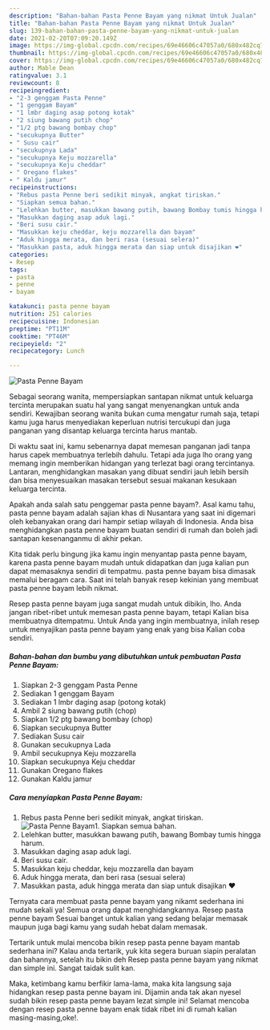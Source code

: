 ```yaml
---
description: "Bahan-bahan Pasta Penne Bayam yang nikmat Untuk Jualan"
title: "Bahan-bahan Pasta Penne Bayam yang nikmat Untuk Jualan"
slug: 139-bahan-bahan-pasta-penne-bayam-yang-nikmat-untuk-jualan
date: 2021-02-20T07:09:20.149Z
image: https://img-global.cpcdn.com/recipes/69e46606c47057a0/680x482cq70/pasta-penne-bayam-foto-resep-utama.jpg
thumbnail: https://img-global.cpcdn.com/recipes/69e46606c47057a0/680x482cq70/pasta-penne-bayam-foto-resep-utama.jpg
cover: https://img-global.cpcdn.com/recipes/69e46606c47057a0/680x482cq70/pasta-penne-bayam-foto-resep-utama.jpg
author: Mable Dean
ratingvalue: 3.1
reviewcount: 8
recipeingredient:
- "2-3 genggam Pasta Penne"
- "1 genggam Bayam"
- "1 lmbr daging asap potong kotak"
- "2 siung bawang putih chop"
- "1/2 ptg bawang bombay chop"
- "secukupnya Butter"
- " Susu cair"
- "secukupnya Lada"
- "secukupnya Keju mozzarella"
- "secukupnya Keju cheddar"
- " Oregano flakes"
- " Kaldu jamur"
recipeinstructions:
- "Rebus pasta Penne beri sedikit minyak, angkat tiriskan."
- "Siapkan semua bahan."
- "Lelehkan butter, masukkan bawang putih, bawang Bombay tumis hingga harum."
- "Masukkan daging asap aduk lagi."
- "Beri susu cair."
- "Masukkan keju cheddar, keju mozzarella dan bayam"
- "Aduk hingga merata, dan beri rasa (sesuai selera)"
- "Masukkan pasta, aduk hingga merata dan siap untuk disajikan ❤️"
categories:
- Resep
tags:
- pasta
- penne
- bayam

katakunci: pasta penne bayam 
nutrition: 251 calories
recipecuisine: Indonesian
preptime: "PT11M"
cooktime: "PT46M"
recipeyield: "2"
recipecategory: Lunch

---
```



![Pasta Penne Bayam](https://img-global.cpcdn.com/recipes/69e46606c47057a0/680x482cq70/pasta-penne-bayam-foto-resep-utama.jpg)

Sebagai seorang wanita, mempersiapkan santapan nikmat untuk keluarga tercinta merupakan suatu hal yang sangat menyenangkan untuk anda sendiri. Kewajiban seorang  wanita bukan cuma mengatur rumah saja, tetapi kamu juga harus menyediakan keperluan nutrisi tercukupi dan juga panganan yang disantap keluarga tercinta harus mantab.

Di waktu  saat ini, kamu sebenarnya dapat memesan panganan jadi tanpa harus capek membuatnya terlebih dahulu. Tetapi ada juga lho orang yang memang ingin memberikan hidangan yang terlezat bagi orang tercintanya. Lantaran, menghidangkan masakan yang dibuat sendiri jauh lebih bersih dan bisa menyesuaikan masakan tersebut sesuai makanan kesukaan keluarga tercinta. 



Apakah anda salah satu penggemar pasta penne bayam?. Asal kamu tahu, pasta penne bayam adalah sajian khas di Nusantara yang saat ini digemari oleh kebanyakan orang dari hampir setiap wilayah di Indonesia. Anda bisa menghidangkan pasta penne bayam buatan sendiri di rumah dan boleh jadi santapan kesenanganmu di akhir pekan.

Kita tidak perlu bingung jika kamu ingin menyantap pasta penne bayam, karena pasta penne bayam mudah untuk didapatkan dan juga kalian pun dapat memasaknya sendiri di tempatmu. pasta penne bayam bisa dimasak memalui beragam cara. Saat ini telah banyak resep kekinian yang membuat pasta penne bayam lebih nikmat.

Resep pasta penne bayam juga sangat mudah untuk dibikin, lho. Anda jangan ribet-ribet untuk memesan pasta penne bayam, tetapi Kalian bisa membuatnya ditempatmu. Untuk Anda yang ingin membuatnya, inilah resep untuk menyajikan pasta penne bayam yang enak yang bisa Kalian coba sendiri.

<!--inarticleads1-->

##### Bahan-bahan dan bumbu yang dibutuhkan untuk pembuatan Pasta Penne Bayam:

1. Siapkan 2-3 genggam Pasta Penne
1. Sediakan 1 genggam Bayam
1. Sediakan 1 lmbr daging asap (potong kotak)
1. Ambil 2 siung bawang putih (chop)
1. Siapkan 1/2 ptg bawang bombay (chop)
1. Siapkan secukupnya Butter
1. Sediakan  Susu cair
1. Gunakan secukupnya Lada
1. Ambil secukupnya Keju mozzarella
1. Siapkan secukupnya Keju cheddar
1. Gunakan  Oregano flakes
1. Gunakan  Kaldu jamur




<!--inarticleads2-->

##### Cara menyiapkan Pasta Penne Bayam:

1. Rebus pasta Penne beri sedikit minyak, angkat tiriskan.
<img src="https://img-global.cpcdn.com/steps/a56b21467ef7a0f0/160x128cq70/pasta-penne-bayam-langkah-memasak-1-foto.jpg" alt="Pasta Penne Bayam">1. Siapkan semua bahan.
1. Lelehkan butter, masukkan bawang putih, bawang Bombay tumis hingga harum.
1. Masukkan daging asap aduk lagi.
1. Beri susu cair.
1. Masukkan keju cheddar, keju mozzarella dan bayam
1. Aduk hingga merata, dan beri rasa (sesuai selera)
1. Masukkan pasta, aduk hingga merata dan siap untuk disajikan ❤️




Ternyata cara membuat pasta penne bayam yang nikamt sederhana ini mudah sekali ya! Semua orang dapat menghidangkannya. Resep pasta penne bayam Sesuai banget untuk kalian yang sedang belajar memasak maupun juga bagi kamu yang sudah hebat dalam memasak.

Tertarik untuk mulai mencoba bikin resep pasta penne bayam mantab sederhana ini? Kalau anda tertarik, yuk kita segera buruan siapin peralatan dan bahannya, setelah itu bikin deh Resep pasta penne bayam yang nikmat dan simple ini. Sangat taidak sulit kan. 

Maka, ketimbang kamu berfikir lama-lama, maka kita langsung saja hidangkan resep pasta penne bayam ini. Dijamin anda tak akan nyesel sudah bikin resep pasta penne bayam lezat simple ini! Selamat mencoba dengan resep pasta penne bayam enak tidak ribet ini di rumah kalian masing-masing,oke!.


